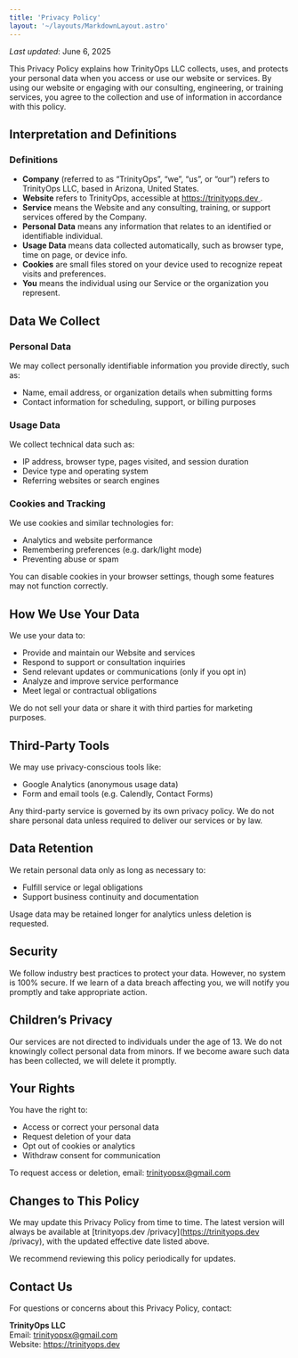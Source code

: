```yaml
---
title: 'Privacy Policy'
layout: '~/layouts/MarkdownLayout.astro'
---
```


_Last updated_: June 6, 2025

This Privacy Policy explains how TrinityOps LLC collects, uses, and protects your personal data when you access or use our website or services. By using our website or engaging with our consulting, engineering, or training services, you agree to the collection and use of information in accordance with this policy.

## Interpretation and Definitions

### Definitions

- **Company** (referred to as “TrinityOps”, “we”, “us”, or “our”) refers to TrinityOps LLC, based in Arizona, United States.
- **Website** refers to TrinityOps, accessible at [https://trinityops.dev
  ](https://trinityops.dev).
- **Service** means the Website and any consulting, training, or support services offered by the Company.
- **Personal Data** means any information that relates to an identified or identifiable individual.
- **Usage Data** means data collected automatically, such as browser type, time on page, or device info.
- **Cookies** are small files stored on your device used to recognize repeat visits and preferences.
- **You** means the individual using our Service or the organization you represent.

## Data We Collect

### Personal Data

We may collect personally identifiable information you provide directly, such as:

- Name, email address, or organization details when submitting forms
- Contact information for scheduling, support, or billing purposes

### Usage Data

We collect technical data such as:

- IP address, browser type, pages visited, and session duration
- Device type and operating system
- Referring websites or search engines

### Cookies and Tracking

We use cookies and similar technologies for:

- Analytics and website performance
- Remembering preferences (e.g. dark/light mode)
- Preventing abuse or spam

You can disable cookies in your browser settings, though some features may not function correctly.

## How We Use Your Data

We use your data to:

- Provide and maintain our Website and services
- Respond to support or consultation inquiries
- Send relevant updates or communications (only if you opt in)
- Analyze and improve service performance
- Meet legal or contractual obligations

We do not sell your data or share it with third parties for marketing purposes.

## Third-Party Tools

We may use privacy-conscious tools like:

- Google Analytics (anonymous usage data)
- Form and email tools (e.g. Calendly, Contact Forms)

Any third-party service is governed by its own privacy policy. We do not share personal data unless required to deliver our services or by law.

## Data Retention

We retain personal data only as long as necessary to:

- Fulfill service or legal obligations
- Support business continuity and documentation

Usage data may be retained longer for analytics unless deletion is requested.

## Security

We follow industry best practices to protect your data. However, no system is 100% secure. If we learn of a data breach affecting you, we will notify you promptly and take appropriate action.

## Children’s Privacy

Our services are not directed to individuals under the age of 13. We do not knowingly collect personal data from minors. If we become aware such data has been collected, we will delete it promptly.

## Your Rights

You have the right to:

- Access or correct your personal data
- Request deletion of your data
- Opt out of cookies or analytics
- Withdraw consent for communication

To request access or deletion, email: [trinityopsx@gmail.com](mailto:trinityopsx@gmail.com)

## Changes to This Policy

We may update this Privacy Policy from time to time. The latest version will always be available at [trinityops.dev
/privacy](https://trinityops.dev
/privacy), with the updated effective date listed above.

We recommend reviewing this policy periodically for updates.

## Contact Us

For questions or concerns about this Privacy Policy, contact:

**TrinityOps LLC**  
Email: [trinityopsx@gmail.com](mailto:trinityopsx@gmail.com)  
Website: [https://trinityops.dev
](https://trinityops.dev)

